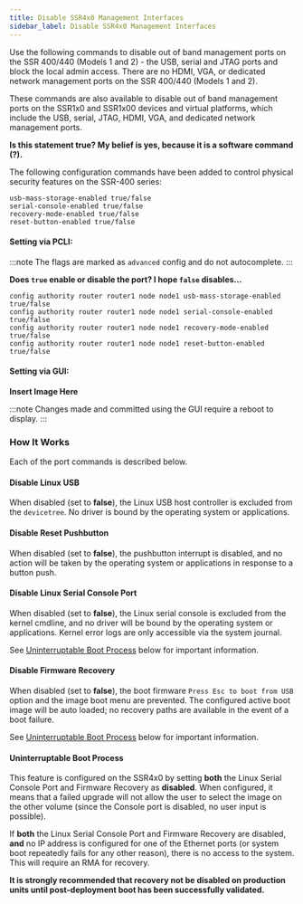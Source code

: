 ```yaml
---
title: Disable SSR4x0 Management Interfaces
sidebar_label: Disable SSR4x0 Management Interfaces
---
```


Use the following commands to disable out of band management ports on the SSR 400/440 (Models 1 and 2) - the USB, serial and JTAG ports and block the local admin access. There are no HDMI, VGA, or dedicated network management ports on the SSR 400/440 (Models 1 and 2).

These commands are also available to disable out of band management ports on the SSR1x0 and SSR1x00 devices and virtual platforms, which include the USB, serial, JTAG, HDMI, VGA, and dedicated network management ports.

**Is this statement true? My belief is yes, because it is a software command (?).**

The following configuration commands have been added to control physical security features on the SSR-400 series:

```
usb-mass-storage-enabled true/false 
serial-console-enabled true/false 
recovery-mode-enabled true/false 
reset-button-enabled true/false 
```

#### Setting via PCLI:

:::note
The flags are marked as `advanced` config and do not autocomplete.
:::

**Does `true` enable or disable the port? I hope `false` disables...**

```
config authority router router1 node node1 usb-mass-storage-enabled true/false 
config authority router router1 node node1 serial-console-enabled true/false
config authority router router1 node node1 recovery-mode-enabled true/false 
config authority router router1 node node1 reset-button-enabled true/false
```

#### Setting via GUI:

**Insert Image Here**

:::note
Changes made and committed using the GUI require a reboot to display.
:::

### How It Works

Each of the port commands is described below.

#### Disable Linux USB

When disabled (set to **false**), the Linux USB host controller is excluded from the `devicetree`. No driver is bound by the operating system or applications.

#### Disable Reset Pushbutton

When disabled (set to **false**), the pushbutton interrupt is disabled, and no action will be taken by the operating system or applications in response to a button push.

#### Disable Linux Serial Console Port

When disabled (set to **false**), the Linux serial console is excluded from the kernel cmdline, and no driver will be bound by the operating system or applications. Kernel error logs are only accessible via the system journal.

See [Uninterruptable Boot Process](#uninterruptable-boot-process) below for important information.

#### Disable Firmware Recovery

When disabled (set to **false**), the boot firmware `Press Esc to boot from USB` option and the image boot menu are prevented. The configured active boot image will be auto loaded; no recovery paths are available in the event of a boot failure.

See [Uninterruptable Boot Process](#uninterruptable-boot-process) below for important information.

#### Uninterruptable Boot Process

This feature is configured on the SSR4x0 by setting **both** the Linux Serial Console Port and Firmware Recovery as **disabled**. When configured, it means that a failed upgrade will not allow the user to select the image on the other volume (since the Console port is disabled, no user input is possible).  

If **both** the Linux Serial Console Port and Firmware Recovery are disabled, **and** no IP address is configured for one of the Ethernet ports (or system boot repeatedly fails for any other reason), there is no access to the system. This will require an RMA for recovery.

**It is strongly recommended that recovery not be disabled on production units until post-deployment boot has been successfully validated.**
